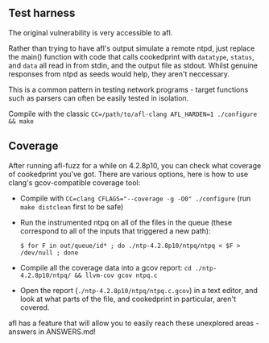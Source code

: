 ## Test harness

The original vulnerability is very accessible to afl.

Rather than trying to have afl's output simulate a remote ntpd, just replace the main() function with code that calls cookedprint with `datatype`, `status`, and `data` all read in from stdin, and the output file as stdout. Whilst genuine responses from ntpd as seeds would help, they aren't neccessary.

This is a common pattern in testing network programs - target functions such as parsers can often be easily tested in isolation.

Compile with the classic `CC=/path/to/afl-clang AFL_HARDEN=1 ./configure && make`

## Coverage

After running afl-fuzz for a while on 4.2.8p10, you can check what coverage of cookedprint you've got. There are various options, here is how to use clang's gcov-compatible coverage tool:
- Compile with `CC=clang CFLAGS="--coverage -g -O0" ./configure`  (run `make distclean` first to be safe)
- Run the instrumented ntpq on all of the files in the queue (these correspond to all of the inputs that triggered a new path):

    `$ for F in out/queue/id* ; do ./ntp-4.2.8p10/ntpq/ntpq < $F > /dev/null ; done`
    
- Compile all the coverage data into a gcov report: `cd ./ntp-4.2.8p10/ntpq/ && llvm-cov gcov ntpq.c`
- Open the report (`./ntp-4.2.8p10/ntpq/ntpq.c.gcov`) in a text editor, and look at what parts of the file, and cookedprint in particular, aren't covered.

afl has a feature that will allow you to easily reach these unexplored areas - answers in ANSWERS.md!
